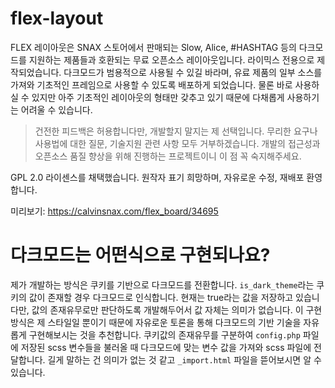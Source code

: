# flex-layout
FLEX 레이아웃은 SNAX 스토어에서 판매되는 Slow, Alice, #HASHTAG 등의 다크모드를 지원하는 제품들과 호환되는 무료 오픈소스 레이아웃입니다. 라이믹스 전용으로 제작되었습니다. 다크모드가 범용적으로 사용될 수 있길 바라며, 유료 제품의 일부 소스를 가져와 기초적인 프레임으로 사용할 수 있도록 배포하게 되었습니다. 물론 바로 사용하실 수 있지만 아주 기초적인 레이아웃의 형태만 갖추고 있기 때문에 다채롭게 사용하기는 어려울 수 있습니다.

> 건전한 피드백은 허용합니다만, 개발할지 말지는 제 선택입니다. 무리한 요구나 사용법에 대한 질문, 기술지원 관련 사항 모두 거부하겠습니다. 개발의 접근성과 오픈소스 품질 향상을 위해 진행하는 프로젝트이니 이 점 꼭 숙지해주세요.

GPL 2.0 라이센스를 채택했습니다.
원작자 표기 희망하며, 자유로운 수정, 재배포 환영합니다.

미리보기: https://calvinsnax.com/flex_board/34695


# 다크모드는 어떤식으로 구현되나요?
제가 개발하는 방식은 쿠키를 기반으로 다크모드를 전환합니다. `is_dark_theme`라는 쿠키의 값이 존재할 경우 다크모드로 인식합니다. 현재는 true라는 값을 저장하고 있습니다만, 값의 존재유무로만 판단하도록 개발해두어서 값 자체는 의미가 없습니다. 이 구현 방식은 제 스타일일 뿐이기 때문에 자유로운 토론을 통해 다크모드의 기반 기술을 자유롭게 구현해보시는 것을 추천합니다. 쿠키값의 존재유무를 구분하여 `config.php` 파일에 저장된 scss 변수들을 불러올 때 다크모드에 맞는 변수 값을 가져와 scss 파일에 전달합니다. 길게 말하는 건 의미가 없는 것 같고 `_import.html` 파일을 뜯어보시면 알 수 있습니다.
